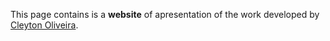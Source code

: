 This page contains is a **website** of apresentation of the work developed by [Cleyton Oliveira](https://cleytonoliveira.github.io/portfolio).
